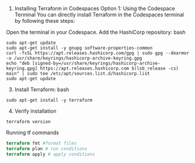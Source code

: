 1. Installing Terraform in Codespaces
Option 1: Using the Codespace Terminal
You can directly install Terraform in the Codespaces terminal by following these steps:

Open the terminal in your Codespace.
Add the HashiCorp repository:
bash
```
sudo apt-get update
sudo apt-get install -y gnupg software-properties-common
curl -fsSL https://apt.releases.hashicorp.com/gpg | sudo gpg --dearmor -o /usr/share/keyrings/hashicorp-archive-keyring.gpg
echo "deb [signed-by=/usr/share/keyrings/hashicorp-archive-keyring.gpg] https://apt.releases.hashicorp.com $(lsb_release -cs) main" | sudo tee /etc/apt/sources.list.d/hashicorp.list
sudo apt-get update
```

3. Install Terraform:
bash
```
sudo apt-get install -y terraform

```

4. Verify installation
```
terraform version
```

Running tf commands

```terraform init #Initialise
terraform fmt #format files
terraform plan # run conditions
terraform apply # apply conditions
```


